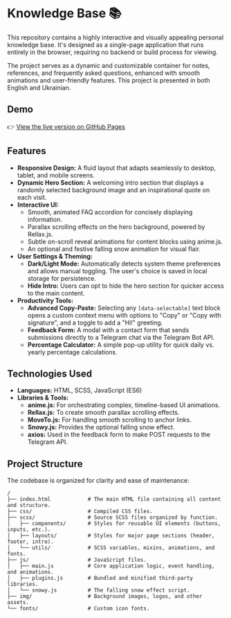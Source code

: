 
# Knowledge Base 📚

This repository contains a highly interactive and visually appealing personal knowledge base. It's designed as a single-page application that runs entirely in the browser, requiring no backend or build process for viewing.

The project serves as a dynamic and customizable container for notes, references, and frequently asked questions, enhanced with smooth animations and user-friendly features. This project is presented in both English and Ukrainian.


## Demo

👉 [View the live version on GitHub Pages](https://niarosss.github.io/knowledge-base/)


## Features

-   **Responsive Design:** A fluid layout that adapts seamlessly to desktop, tablet, and mobile screens.
-   **Dynamic Hero Section:** A welcoming intro section that displays a randomly selected background image and an inspirational quote on each visit.
-   **Interactive UI:**
    -   Smooth, animated FAQ accordion for concisely displaying information.
    -   Parallax scrolling effects on the hero background, powered by Rellax.js.
    -   Subtle on-scroll reveal animations for content blocks using anime.js.
    -   An optional and festive falling snow animation for visual flair.
-   **User Settings & Theming:**
    -   **Dark/Light Mode:** Automatically detects system theme preferences and allows manual toggling. The user's choice is saved in local storage for persistence.
    -   **Hide Intro:** Users can opt to hide the hero section for quicker access to the main content.
-   **Productivity Tools:**
    -   **Advanced Copy-Paste:** Selecting any `[data-selectable]` text block opens a custom context menu with options to "Copy" or "Copy with signature", and a toggle to add a "Hi!" greeting.
    -   **Feedback Form:** A modal with a contact form that sends submissions directly to a Telegram chat via the Telegram Bot API.
    -   **Percentage Calculator:** A simple pop-up utility for quick daily vs. yearly percentage calculations.
## Technologies Used

-   **Languages:** HTML, SCSS, JavaScript (ES6)
-   **Libraries & Tools:**
    -   **anime.js:** For orchestrating complex, timeline-based UI animations.
    -   **Rellax.js:** To create smooth parallax scrolling effects.
    -   **MoveTo.js:** For handling smooth scrolling to anchor links.
    -   **Snowy.js:** Provides the optional falling snow effect.
    -   **axios:** Used in the feedback form to make POST requests to the Telegram API.
## Project Structure

The codebase is organized for clarity and ease of maintenance:

```
/
├── index.html            # The main HTML file containing all content and structure.
├── css/                  # Compiled CSS files.
├── scss/                 # Source SCSS files organized by function.
│   ├── components/       # Styles for reusable UI elements (buttons, inputs, etc.).
│   ├── layouts/          # Styles for major page sections (header, footer, intro).
│   └── utils/            # SCSS variables, mixins, animations, and fonts.
├── js/                   # JavaScript files.
│   ├── main.js           # Core application logic, event handling, and animations.
│   ├── plugins.js        # Bundled and minified third-party libraries.
│   └── snowy.js          # The falling snow effect script.
├── img/                  # Background images, logos, and other assets.
└── fonts/                # Custom icon fonts.
```
